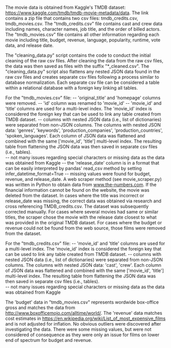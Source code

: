 The movie data is obtained from Kaggle's TMDB dataset: https://www.kaggle.com/tmdb/tmdb-movie-metadata/data. The link contains a zip file that contains two csv files: tmdb_credits.csv, tmdb_movies.csv.
The "tmdb_credits.csv" file contains cast and crew data including names, character names, job title, and the order of billed actors. The "tmdb_movies.csv" file contains all other information regarding each movie including title, budget, revenue, language, popularity, runtime, vote data, and release date. 

The "cleaning_data.py" script contains the code to conduct the initial cleaning of the raw csv files. After cleaning the data from the raw csv files, the data was then saved as files with the suffix "*_cleaned.csv". The "cleaning_data.py" script also flattens any nested JSON data found in the raw csv files and creates separate csv files following a process similar to database normalization. Each separate csv file can be considered a table within a relational database with a foreign key linking all tables.


For the "tmdb_movies.csv" file:
-- 'original_title' and 'homepage' columns were removed. 
-- 'id' column was renamed to 'movie_id'
-- 'movie_id' and 'title' columns are used for a multi-level index. The 'movie_id' index is considered the foreign key that can be used to link any table created from TMDB dataset.
-- columns with nested JSON data (i.e., list of dictionaries) were separated from non-JSON columns. The columns with nested JSON data: 'genres', 'keywords', 'production_companies', 'production_countries', 'spoken_languages'. Each column of JSON data was flattened and combined with the same ['movie_id', 'title'] multi-level index. The resulting table from flattening the JSON data was then saved in separate csv files (i.e., tables).  
-- not many issues regarding special characters or missing data as the data was obtained from Kaggle
-- the 'release_date' column is in a format that can be easily interpreted by pandas' read_csv method by setting infer_datetime_format=True
-- missing values were found for budget, revenue, and release_date. A web scraper method (see movie_scraper.py) was written in Python to obtain data from www.the-numbers.com. If the financial information cannot be found on the website, the movie was deleted from the dataset. In cases where the title was incorrect or release_date was missing, the correct data was obtained via research and cross referencing TMDB_credits.csv. The dataset was subsequently corrected manually. For cases where several movies had same or similar titles, the scraper chose the movie with the release date closest to what was provided in the original TMDB dataset. For cases where the budget or revenue could not be found from the web source, those films were removed from the dataset. 

For the "tmdb_credits.csv" file:
-- 'movie_id' and 'title' columns are used for a multi-level index. The 'movie_id' index is considered the foreign key that can be used to link any table created from TMDB dataset.
-- columns with nested JSON data (i.e., list of dictionaries) were separated from non-JSON columns. The columns with nested JSON data: 'cast', 'crew'. Each column of JSON data was flattened and combined with the same ['movie_id', 'title'] multi-level index. The resulting table from flattening the JSON data was then saved in separate csv files (i.e., tables).  
-- not many issues regarding special characters or missing data as the data was obtained from Kaggle


The 'budget' data in "tmdb_movies.csv" represents wordwide box-office gross and matches the data from http://www.boxofficemojo.com/alltime/world/.
The 'revenue' data matches cost estimates in https://en.wikipedia.org/wiki/List_of_most_expensive_films and is not adjusted for inflation.
No obvious outliers were discovered after investigating the data. There were some missing values, but were not considered of consequence as they were only an issue for films on lower end of spectrum for budget and revenue.
